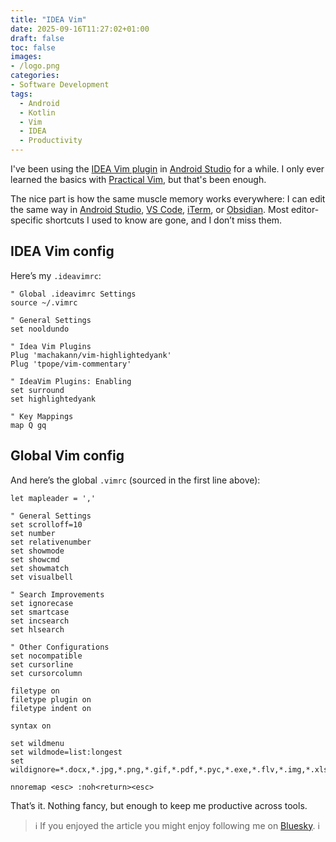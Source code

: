 ```yaml
---
title: "IDEA Vim"
date: 2025-09-16T11:27:02+01:00
draft: false
toc: false
images:
- /logo.png
categories:
- Software Development
tags:
  - Android
  - Kotlin
  - Vim
  - IDEA
  - Productivity
---
```


I've been using the [IDEA Vim plugin](https://www.jetbrains.com/help/idea/using-product-as-the-vim-editor.html) in [Android Studio](https://developer.android.com/studio) for a while. I only ever learned the basics with [Practical Vim](https://www.goodreads.com/book/show/13607232-practical-vim), but that's been enough.

The nice part is how the same muscle memory works everywhere: I can edit the same way in [Android Studio](https://developer.android.com/studio), [VS Code](https://code.visualstudio.com), [iTerm](https://iterm2.com), or [Obsidian](https://obsidian.md). Most editor-specific shortcuts I used to know are gone, and I don’t miss them.

## IDEA Vim config

Here’s my `.ideavimrc`:

```vim
" Global .ideavimrc Settings
source ~/.vimrc 

" General Settings
set nooldundo

" Idea Vim Plugins
Plug 'machakann/vim-highlightedyank'
Plug 'tpope/vim-commentary'

" IdeaVim Plugins: Enabling
set surround
set highlightedyank

" Key Mappings
map Q gq
```

## Global Vim config

And here’s the global `.vimrc` (sourced in the first line above):

```vim
let mapleader = ','

" General Settings
set scrolloff=10
set number
set relativenumber
set showmode
set showcmd
set showmatch
set visualbell

" Search Improvements
set ignorecase
set smartcase
set incsearch
set hlsearch

" Other Configurations
set nocompatible
set cursorline
set cursorcolumn

filetype on
filetype plugin on
filetype indent on

syntax on

set wildmenu
set wildmode=list:longest
set wildignore=*.docx,*.jpg,*.png,*.gif,*.pdf,*.pyc,*.exe,*.flv,*.img,*.xlsx

nnoremap <esc> :noh<return><esc>
```

That’s it. Nothing fancy, but enough to keep me productive across tools.

> ℹ️ If you enjoyed the article you might enjoy following me on [Bluesky](https://bsky.app/profile/marcellogalhardo.dev). ℹ️
